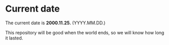 # Current date

The current date is **2000.11.25.** (YYYY.MM.DD.)

This repository will be good when the world ends, so we will know how long it lasted.